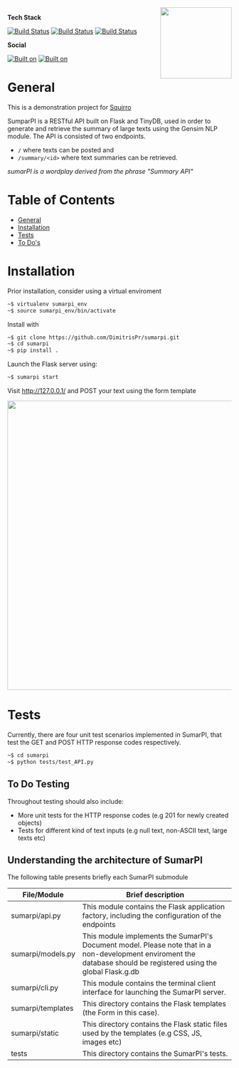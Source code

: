 
<img src="https://prasakis.com/github/sumarpi.png?new" width="160" align="right">

**Tech Stack**

[![Build Status](https://img.shields.io/badge/Build%20with-Python-9CF?&logo=python)](https://img.shields.io/badge/Build%20with-python-9CF) 
[![Build Status](https://img.shields.io/badge/Build%20with-Flask-blue)](https://img.shields.io/badge/Build%20with-python-9CF) 
[![Build Status](https://img.shields.io/badge/Build%20with-GenSim-yellow)](https://img.shields.io/badge/Build%20with-GenSim-green) 

**Social**

[![Built on](https://img.shields.io/badge/Personal-Website-Green)](https://prasakis.com/sumarpi) [![Built on](https://img.shields.io/badge/LinkedIn-Profile-blue)](https://www.linkedin.com/in/dimitrisprs/) 

# General

This is a demonstration project for <a href="https://squirro.com/"> Squirro </a>
 
SumparPI is a RESTful API built on Flask and TinyDB, used in order to generate and retrieve the summary of large texts using the Gensim NLP module. The API is consisted of two endpoints. 
- `/` where texts can be posted and 
- `/summary/<id>` where text summaries can be retrieved. 

*sumarPI is a wordplay derived from the phrase "Summary API"*

Table of Contents
=================

* [General](#general)
* [Installation](#installation) 
* [Tests](#tests)
* [To Do's](#to-do-testing)

# Installation

Prior installation, consider using a virtual enviroment
```sh
~$ virtualenv sumarpi_env
~$ source sumarpi_env/bin/activate
```
Install with

```sh
~$ git clone https://github.com/DimitrisPr/sumarpi.git
~$ cd sumarpi
~$ pip install .
```
Launch the Flask server using:

```sh
~$ sumarpi start
```
Visit http://127.0.0.1/ and POST your text using the form template

<img src="https://prasakis.com/github/sumarpi-template.png" width="650">

# Tests

Currently, there are four unit test scenarios implemented in SumarPI, that test the GET and POST HTTP response codes respectively.

```sh
~$ cd sumarpi
~$ python tests/test_API.py
```

## To Do Testing

Throughout testing should also include:

- More unit tests for the HTTP response codes (e.g 201 for newly created objects)
- Tests for different kind of text inputs (e.g null text, non-ASCII text, large texts etc)

## Understanding the architecture of SumarPI

The following table presents briefly each SumarPI submodule 

| File/Module | Brief description |
| ------ | ------ |
| sumarpi/api.py | This module contains the Flask application factory, including the configuration of the endpoints|
| sumarpi/models.py | This module implements the SumarPI's Document model. Please note that in a non-development enviroment the database should be registered using the global Flask.g.db |
| sumarpi/cli.py | This module contains the terminal client interface for launching the SumarPI server.|
| sumarpi/templates| This directory contains the Flask templates (the Form in this case).  |
| sumarpi/static | This directory contains the Flask static files used by the templates (e.g CSS, JS, images etc)|
| tests | This directory contains the SumarPI's tests. |


